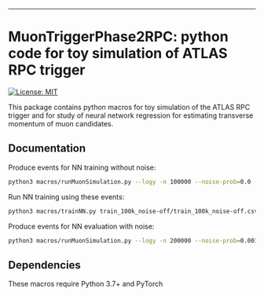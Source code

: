 --------------------------------------

MuonTriggerPhase2RPC: python code for toy simulation of ATLAS RPC trigger
=======================================

[![License: MIT](https://img.shields.io/badge/License-MIT-yellow.svg)](https://github.com/mwaskom/seaborn/blob/master/LICENSE)

This package contains python macros for toy simulation of the ATLAS RPC trigger and for study of neural network regression for estimating transverse momentum of muon candidates.


Documentation
-------------

Produce events for NN training without noise:
```bash
python3 macros/runMuonSimulation.py --logy -n 100000 --noise-prob=0.0 -o train_100k_noise-off/train_100k_noise-off.csv
```

Run NN training using these events:
```bash
python3 macros/trainNN.py train_100k_noise-off/train_100k_noise-off.csv
```

Produce events for NN evaluation with noise:
```bash
python3 macros/runMuonSimulation.py --logy -n 200000 --noise-prob=0.001 -o train_200k_noise-on/train_200k_noise-on.csv --out-pickle=train_200k_noise-on/train_200k_noise-on.pickle 
```

Dependencies
------------
 
These macros require Python 3.7+ and PyTorch
